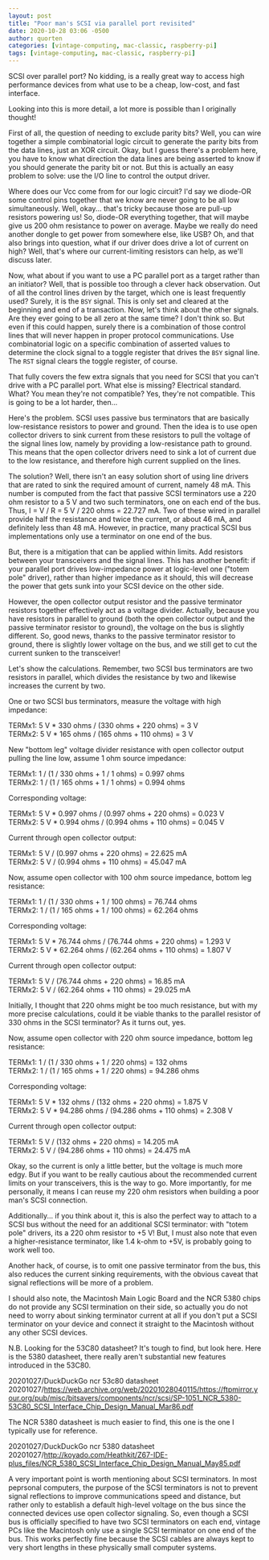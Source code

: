 ```yaml
---
layout: post
title: "Poor man's SCSI via parallel port revisited"
date: 2020-10-28 03:06 -0500
author: quorten
categories: [vintage-computing, mac-classic, raspberry-pi]
tags: [vintage-computing, mac-classic, raspberry-pi]
---
```


SCSI over parallel port?  No kidding, is a really great way to access
high performance devices from what use to be a cheap, low-cost, and
fast interface.

Looking into this is more detail, a lot more is possible than I
originally thought!

First of all, the question of needing to exclude parity bits?  Well,
you can wire together a simple combinatorial logic circuit to generate
the parity bits from the data lines, just an XOR circuit.  Okay, but I
guess there's a problem here, you have to know what direction the data
lines are being asserted to know if you should generate the parity bit
or not.  But this is actually an easy problem to solve: use the I/O
line to control the output driver.

Where does our Vcc come from for our logic circuit?  I'd say we
diode-OR some control pins together that we know are never going to be
all low simultaneously.  Well, okay... that's tricky because those are
pull-up resistors powering us!  So, diode-OR everything together, that
will maybe give us 200 ohm resistance to power on average.  Maybe we
really do need another dongle to get power from somewhere else, like
USB?  Oh, and that also brings into question, what if our driver does
drive a lot of current on high?  Well, that's where our
current-limiting resistors can help, as we'll discuss later.

<!-- more -->

Now, what about if you want to use a PC parallel port as a target
rather than an initiator?  Well, that is possible too through a clever
hack observation.  Out of all the control lines driven by the target,
which one is least frequently used?  Surely, it is the `BSY` signal.
This is only set and cleared at the beginning and end of a
transaction.  Now, let's think about the other signals.  Are they ever
going to be all zero at the same time?  I don't think so.  But even if
this could happen, surely there is a combination of those control
lines that will never happen in proper protocol communications.  Use
combinatorial logic on a specific combination of asserted values to
determine the clock signal to a toggle register that drives the `BSY`
signal line.  The `RST` signal clears the toggle register, of course.

That fully covers the few extra signals that you need for SCSI that
you can't drive with a PC parallel port.  What else is missing?
Electrical standard.  What?  You mean they're not compatible?  Yes,
they're not compatible.  This is going to be a lot harder, then...

Here's the problem.  SCSI uses passive bus terminators that are
basically low-resistance resistors to power and ground.  Then the idea
is to use open collector drivers to sink current from these resistors
to pull the voltage of the signal lines low, namely by providing a
low-resistance path to ground.  This means that the open collector
drivers need to sink a lot of current due to the low resistance, and
therefore high current supplied on the lines.

The solution?  Well, there isn't an easy solution short of using line
drivers that are rated to sink the required amount of current, namely
48 mA.  This number is computed from the fact that passive SCSI
terminators use a 220 ohm resistor to a 5 V and two such terminators,
one on each end of the bus.  Thus, I = V / R = 5 V / 220 ohms = 22.727
mA.  Two of these wired in parallel provide half the resistance and
twice the current, or about 46 mA, and definitely less than 48 mA.
However, in practice, many practical SCSI bus implementations only use
a terminator on one end of the bus.

But, there is a mitigation that can be applied within limits.  Add
resistors between your transceivers and the signal lines.  This has
another benefit: if your parallel port drives low-impedance power at
logic-level one ("totem pole" driver), rather than higher impedance as
it should, this will decrease the power that gets sunk into your SCSI
device on the other side.

However, the open collector output resistor and the passive terminator
resistors together effectively act as a voltage divider.  Actually,
because you have resistors in parallel to ground (both the open
collector output and the passive terminator resistor to ground), the
voltage on the bus is slightly different.  So, good news, thanks to
the passive terminator resistor to ground, there is slightly lower
voltage on the bus, and we still get to cut the current sunken to the
transceiver!

Let's show the calculations.  Remember, two SCSI bus terminators are
two resistors in parallel, which divides the resistance by two and
likewise increases the current by two.

One or two SCSI bus terminators, measure the voltage with high
impedance:

TERMx1: 5 V * 330 ohms / (330 ohms + 220 ohms) = 3 V  
TERMx2: 5 V * 165 ohms / (165 ohms + 110 ohms) = 3 V

New "bottom leg" voltage divider resistance with open collector output
pulling the line low, assume 1 ohm source impedance:

TERMx1: 1 / (1 / 330 ohms + 1 / 1 ohms) = 0.997 ohms  
TERMx2: 1 / (1 / 165 ohms + 1 / 1 ohms) = 0.994 ohms

Corresponding voltage:

TERMx1: 5 V * 0.997 ohms / (0.997 ohms + 220 ohms) = 0.023 V  
TERMx2: 5 V * 0.994 ohms / (0.994 ohms + 110 ohms) = 0.045 V

Current through open collector output:

TERMx1: 5 V / (0.997 ohms + 220 ohms) = 22.625 mA  
TERMx2: 5 V / (0.994 ohms + 110 ohms) = 45.047 mA

Now, assume open collector with 100 ohm source impedance, bottom leg
resistance:

TERMx1: 1 / (1 / 330 ohms + 1 / 100 ohms) = 76.744 ohms  
TERMx2: 1 / (1 / 165 ohms + 1 / 100 ohms) = 62.264 ohms

Corresponding voltage:

TERMx1: 5 V * 76.744 ohms / (76.744 ohms + 220 ohms) = 1.293 V  
TERMx2: 5 V * 62.264 ohms / (62.264 ohms + 110 ohms) = 1.807 V

Current through open collector output:

TERMx1: 5 V / (76.744 ohms + 220 ohms) = 16.85 mA  
TERMx2: 5 V / (62.264 ohms + 110 ohms) = 29.025 mA

Initially, I thought that 220 ohms might be too much resistance, but
with my more precise calculations, could it be viable thanks to the
parallel resistor of 330 ohms in the SCSI terminator?  As it turns
out, yes.

Now, assume open collector with 220 ohm source impedance, bottom leg
resistance:

TERMx1: 1 / (1 / 330 ohms + 1 / 220 ohms) = 132 ohms  
TERMx2: 1 / (1 / 165 ohms + 1 / 220 ohms) = 94.286 ohms

Corresponding voltage:

TERMx1: 5 V * 132 ohms / (132 ohms + 220 ohms) = 1.875 V  
TERMx2: 5 V * 94.286 ohms / (94.286 ohms + 110 ohms) = 2.308 V

Current through open collector output:

TERMx1: 5 V / (132 ohms + 220 ohms) = 14.205 mA  
TERMx2: 5 V / (94.286 ohms + 110 ohms) = 24.475 mA

Okay, so the current is only a little better, but the voltage is much
more edgy.  But if you want to be really cautious about the
recommended current limits on your transceivers, this is the way to
go.  More importantly, for me personally, it means I can reuse my 220
ohm resistors when building a poor man's SCSI connection.

Additionally... if you think about it, this is also the perfect way to
attach to a SCSI bus without the need for an additional SCSI
terminator: with "totem pole" drivers, its a 220 ohm resistor to +5 V!
But, I must also note that even a higher-resistance terminator, like
1.4 k-ohm to +5V, is probably going to work well too.

Another hack, of course, is to omit one passive terminator from the
bus, this also reduces the current sinking requirements, with the
obvious caveat that signal reflections will be more of a problem.

I should also note, the Macintosh Main Logic Board and the NCR 5380
chips do not provide any SCSI termination on their side, so actually
you do not need to worry about sinking terminator current at all if
you don't put a SCSI terminator on your device and connect it straight
to the Macintosh without any other SCSI devices.

N.B. Looking for the 53C80 datasheet?  It's tough to find, but look
here.  Here is the 5380 datasheet, there really aren't substantial new
features introduced in the 53C80.

20201027/DuckDuckGo ncr 53c80 datasheet  
20201027/https://web.archive.org/web/20201028040115/https://ftpmirror.your.org/pub/misc/bitsavers/components/ncr/scsi/SP-1051_NCR_5380-53C80_SCSI_Interface_Chip_Design_Manual_Mar86.pdf

The NCR 5380 datasheet is much easier to find, this one is the one I
typically use for reference.

20201027/DuckDuckGo ncr 5380 datasheet  
20201027/http://koyado.com/Heathkit/Z67-IDE-plus_files/NCR_5380_SCSI_Interface_Chip_Design_Manual_May85.pdf

A very important point is worth mentioning about SCSI terminators.  In
most peprsonal computers, the purpose of the SCSI terminators is not
to prevent signal reflections to improve communications speed and
distance, but rather only to establish a default high-level voltage on
the bus since the connected devices use open collector signaling.  So,
even though a SCSI bus is officially specified to have two SCSI
terminators on each end, vintage PCs like the Macintosh only use a
single SCSI terminator on one end of the bus.  This works perfectly
fine because the SCSI cables are always kept to very short lengths in
these physically small computer systems.
